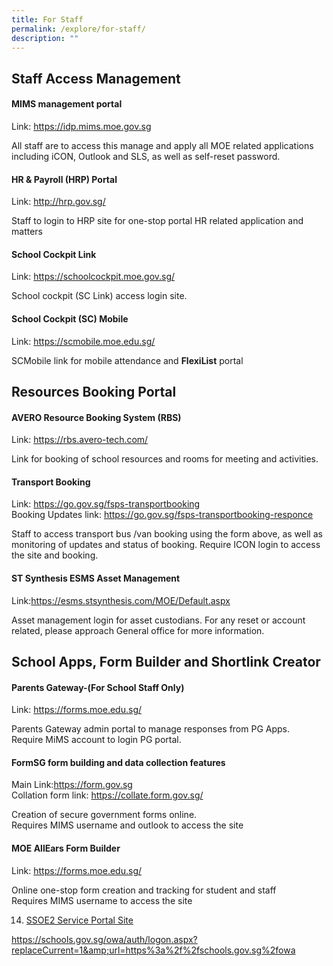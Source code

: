 ```yaml
---
title: For Staff
permalink: /explore/for-staff/
description: ""
---
```

## Staff Access Management 

#### MIMS management portal

Link: https://idp.mims.moe.gov.sg

All staff are to access this manage and apply all MOE related applications including iCON, Outlook and SLS, as well as self-reset password.



#### HR &amp; Payroll (HRP) Portal

Link: http://hrp.gov.sg/

Staff to login to HRP site for one-stop portal HR related application and matters

#### School Cockpit Link

Link: https://schoolcockpit.moe.gov.sg/

School cockpit (SC Link) access login site.

#### School Cockpit (SC) Mobile

Link: https://scmobile.moe.edu.sg/

SCMobile link for mobile attendance and **FlexiList** portal

## Resources Booking Portal

#### AVERO Resource Booking System (RBS)

Link: https://rbs.avero-tech.com/

Link for booking of school resources and rooms for meeting and activities.

#### Transport Booking 

Link: https://go.gov.sg/fsps-transportbooking
<br> Booking Updates link: https://go.gov.sg/fsps-transportbooking-responce

Staff to access transport bus /van booking using the form above, as well as monitoring of updates and status of booking.
Require ICON login to access the site and booking.

#### ST Synthesis ESMS Asset Management

Link:https://esms.stsynthesis.com/MOE/Default.aspx

Asset management login for asset custodians. For any reset or account related, please approach General office for more information.

## School Apps, Form Builder and Shortlink Creator

#### Parents Gateway-(For School Staff Only)

Link: https://forms.moe.edu.sg/

Parents Gateway admin portal to manage responses from PG Apps.
<br>Require MiMS account to login PG portal.

#### FormSG  form building and data collection features

Main Link:https://form.gov.sg
<br>Collation form link: https://collate.form.gov.sg/

Creation of secure government forms online. 
<br> Requires MIMS username and outlook to access the site

#### MOE AllEars Form Builder

Link: https://forms.moe.edu.sg/

Online one-stop form creation and tracking for student and staff
<br>Requires MIMS username  to access the site


14. [SSOE2 Service Portal Site](https://ssoe2.moe.edu.sg/)


https://schools.gov.sg/owa/auth/logon.aspx?replaceCurrent=1&amp;url=https%3a%2f%2fschools.gov.sg%2fowa